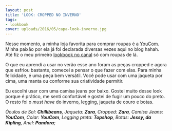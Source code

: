 ```yaml
---
layout: post
title: 'LOOK: CROPPED NO INVERNO'
tags:
- lookbook
cover: uploads/2016/05/capa-look-inverno.jpg
---
```


Nesse momento, a minha loja favorita para comprar roupas é a <a href="http://www.youcom.com.br/">YouCom</a>. Minha paixão por ela já foi declarada diversas vezes aqui no blog hahah. Até fiz o meu primeiro <a href="https://www.youtube.com/watch?v=KOq1fULUy30">lookbook no canal</a> só com roupas de lá.

O que eu aprendi a usar no verão esse ano foram as peças cropped e agora que esfriou bastante, comecei a pensar o que fazer com elas. Para minha felicidade, é uma peça bem versátil. Você pode usar com uma jaqueta por cima, uma manta ou conforme sua criatividade permitir.

Eu escolhi usar com uma camisa jeans por baixo. Gostei muito desse look porque é prático, me senti confortável e gostei de fugir um pouco do preto. O resto foi o <em>must have</em> do inverno, legging, jaqueta de couro e botas.

<em>Óculos de Sol: **Chillibeans**, Jaqueta: **Zara**, Cropped: **Zara**, Camisa Jeans: **YouCom**, Colar: **YouCom**, Legging preta: **Topshop**, Botas: **Jessy, da Kipling**, Anel: **Pandora**;</em>
